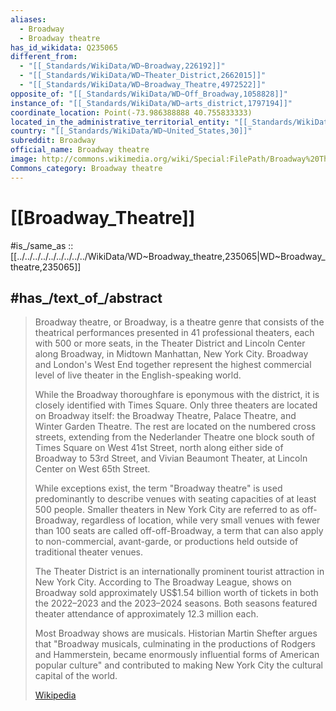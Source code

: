 ```yaml
---
aliases:
  - Broadway
  - Broadway theatre
has_id_wikidata: Q235065
different_from:
  - "[[_Standards/WikiData/WD~Broadway,226192]]"
  - "[[_Standards/WikiData/WD~Theater_District,2662015]]"
  - "[[_Standards/WikiData/WD~Broadway_Theatre,4972522]]"
opposite_of: "[[_Standards/WikiData/WD~Off_Broadway,1058828]]"
instance_of: "[[_Standards/WikiData/WD~arts_district,1797194]]"
coordinate_location: Point(-73.986388888 40.755833333)
located_in_the_administrative_territorial_entity: "[[_Standards/WikiData/WD~Manhattan,11299]]"
country: "[[_Standards/WikiData/WD~United_States,30]]"
subreddit: Broadway
official_name: Broadway theatre
image: http://commons.wikimedia.org/wiki/Special:FilePath/Broadway%20Theaters%2045th%20Street%20Night.jpg
Commons_category: Broadway theatre
---
```


# [[Broadway_Theatre]] 

#is_/same_as :: [[../../../../../../../../../WikiData/WD~Broadway_theatre,235065|WD~Broadway_theatre,235065]]  

## #has_/text_of_/abstract 

> Broadway theatre, or Broadway, is a theatre genre that 
> consists of the theatrical performances presented in 41 professional theaters, 
> each with 500 or more seats, in the Theater District and Lincoln Center along Broadway, 
> in Midtown Manhattan, New York City. 
> Broadway and London's West End together 
> represent the highest commercial level of live theater in the English-speaking world.
>
> While the Broadway thoroughfare is eponymous with the district, 
> it is closely identified with Times Square. 
> Only three theaters are located on Broadway itself: 
> the Broadway Theatre, Palace Theatre, and Winter Garden Theatre. 
> The rest are located on the numbered cross streets, 
> extending from the Nederlander Theatre one block south of Times Square on West 41st Street, 
> north along either side of Broadway to 53rd Street, 
> and Vivian Beaumont Theater, at Lincoln Center on West 65th Street. 
> 
> While exceptions exist, the term "Broadway theatre" is used predominantly 
> to describe venues with seating capacities of at least 500 people. 
> Smaller theaters in New York City are referred to as off-Broadway, regardless of location, 
> while very small venues with fewer than 100 seats are called off-off-Broadway, 
> a term that can also apply to non-commercial, avant-garde, 
> or productions held outside of traditional theater venues.
>
> The Theater District is an internationally prominent tourist attraction in New York City. According to The Broadway League, shows on Broadway sold approximately US$1.54 billion worth of tickets in both the 2022–2023 and the 2023–2024 seasons. Both seasons featured theater attendance of approximately 12.3 million each.
>
> Most Broadway shows are musicals. Historian Martin Shefter argues that "Broadway musicals, culminating in the productions of Rodgers and Hammerstein, became enormously influential forms of American popular culture" and contributed to making New York City the cultural capital of the world.
>
> [Wikipedia](https://en.wikipedia.org/wiki/Broadway%20theatre) 

